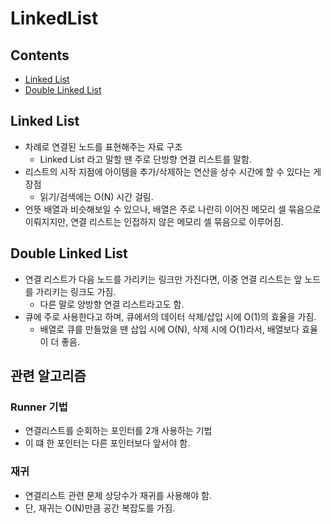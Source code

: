 # LinkedList

## Contents
- [Linked List](#Linked_List)
- [Double Linked List](#Double_Linked_List)

## Linked List
- 차례로 연결된 노드를 표현해주는 자료 구조
  - Linked List 라고 말할 땐 주로 단방향 연결 리스트를 말함.
- 리스트의 시작 지점에 아이템을 추가/삭제하는 연산을 상수 시간에 할 수 있다는 게 장점
  - 읽기/검색에는 O(N) 시간 걸림.
- 언뜻 배열과 비슷해보일 수 있으나, 배열은 주로 나란히 이어진 메모리 셀 묶음으로 이뤄지지만, 연결 리스트는 인접하지 않은 메모리 셀 묶음으로 이루어짐.

## Double Linked List
- 연결 리스트가 다음 노드를 가리키는 링크만 가진다면, 이중 연결 리스트는 앞 노드를 가리키는 링크도 가짐.
  - 다른 말로 양방향 연결 리스트라고도 함.
- 큐에 주로 사용한다고 하며, 큐에서의 데이터 삭제/삽입 시에 O(1)의 효율을 가짐.
  - 배열로 큐를 만들었을 땐 삽입 시에 O(N), 삭제 시에 O(1)라서, 배열보다 효율이 더 좋음.


## 관련 알고리즘

### Runner 기법
- 연결리스트를 순회하는 포인터를 2개 사용하는 기법
- 이 떄 한 포인터는 다른 포인터보다 앞서야 함.

### 재귀
- 연결리스트 관련 문제 상당수가 재귀를 사용해야 함.
- 단, 재귀는 O(N)만큼 공간 복잡도를 가짐.